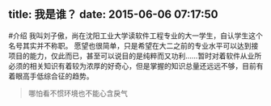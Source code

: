 title: 我是谁？
date: 2015-06-06 07:17:50
---
#介绍
我叫刘子傲，尚在沈阳工业大学读软件工程专业的大一学生，自认学生这个名号其实并不称职。
愿望也很简单，只是希望在大二之前的专业水平可以达到接项目的能力，仅此而已，甚至可以说目的是纯粹而又功利……暂时对着软件从业所必须的相关知识有着较为浓厚的好奇心，但是掌握的知识总量还远远不够，目前有着眼高手低综合征的趋势。
>哪怕看不惯环境也不能心含戾气